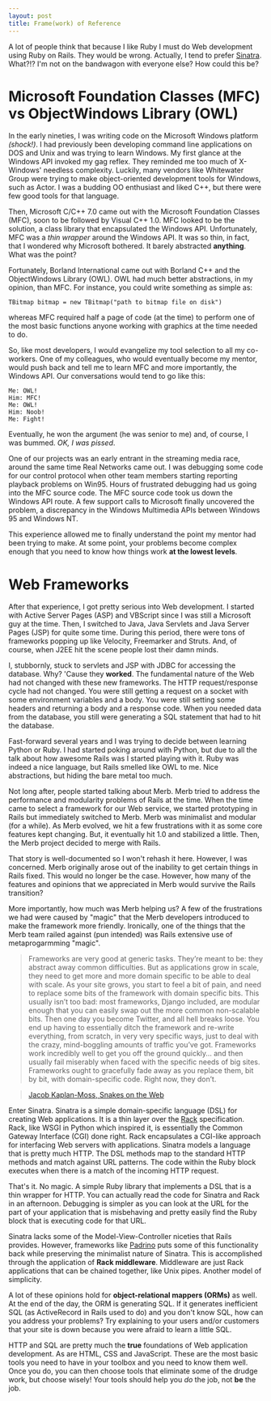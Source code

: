 ```yaml
---
layout: post
title: Frame(work) of Reference
---
```


A lot of people think that because I like Ruby I must do Web development using Ruby on Rails. They would be wrong. Actually, I tend to prefer [Sinatra](http://www.sinatrarb.com). What?!? I'm not on the bandwagon with everyone else? How could this be?

# Microsoft Foundation Classes (MFC) vs ObjectWindows Library (OWL)

In the early nineties, I was writing code on the Microsoft Windows platform *(shock!)*. I had previously been developing command line applications on DOS and Unix and was trying to learn Windows. My first glance at the Windows API invoked my gag reflex. They reminded me too much of X-Windows' needless complexity. Luckily, many vendors like Whitewater Group were trying to make object-oriented development tools for Windows, such as Actor. I was a budding OO enthusiast and liked C++, but there were few good tools for that language.

Then, Microsoft C/C++ 7.0 came out with the Microsoft Foundation Classes (MFC), soon to be followed by Visual C++ 1.0. MFC looked to be the solution, a class library that encapsulated the Windows API. Unfortunately, MFC was a *thin wrapper* around the Windows API. It was so thin, in fact, that I wondered why Microsoft bothered. It barely abstracted **anything**. What was the point?

Fortunately, Borland International came out with Borland C++ and the ObjectWindows Library (OWL). OWL had much better abstractions, in my opinion, than MFC. For instance, you could write something as simple as:

	TBitmap bitmap = new TBitmap("path to bitmap file on disk")

whereas MFC required half a page of code (at the time) to perform one of the most basic functions anyone working with graphics at the time needed to do.

So, like most developers, I would evangelize my tool selection to all my co-workers. One of my colleagues, who would eventually become my mentor, would push back and tell me to learn MFC and more importantly, the Windows API. Our conversations would tend to go like this:

	Me: OWL!
	Him: MFC!
	Me: OWL!
	Him: Noob!
	Me: Fight!
	
Eventually, he won the argument (he was senior to me) and, of course, I was bummed. *OK, I was pissed*. 

One of our projects was an early entrant in the streaming media race, around the same time Real Networks came out. I was debugging some code for our control protocol when other team members starting reporting playback problems on Win95. Hours of frustrated debugging had us going into the MFC source code. The MFC source code took us down the Windows API route. A few support calls to Microsoft finally uncovered the problem, a discrepancy in the Windows Multimedia APIs between Windows 95 and Windows NT.

This experience allowed me to finally understand the point my mentor had been trying to make. At some point, your problems become complex enough that you need to know how things work **at the lowest levels**.

# Web Frameworks

After that experience, I got pretty serious into Web development. I started with Active Server Pages (ASP) and VBScript since I was still a Microsoft guy at the time. Then, I switched to Java, Java Servlets and Java Server Pages (JSP) for quite some time. During this period, there were tons of frameworks popping up like Velocity, Freemarker and Struts. And, of course, when J2EE hit the scene people lost their damn minds.

I, stubbornly, stuck to servlets and JSP with JDBC for accessing the database. Why? 'Cause they **worked**. The fundamental nature of the Web had not changed with these new frameworks. The HTTP request/response cycle had not changed. You were still getting a request on a socket with some environment variables and a body. You were still setting some headers and returning a body and a response code. When you needed data from the database, you still were generating a SQL statement that had to hit the database.

Fast-forward several years and I was trying to decide between learning Python or Ruby. I had started poking around with Python, but due to all the talk about how awesome Rails was I started playing with it. Ruby was indeed a nice language, but Rails smelled like OWL to me. Nice abstractions, but hiding the bare metal too much.

Not long after, people started talking about Merb. Merb tried to address the performance and modularity problems of Rails at the time. When the time came to select a framework for our Web service, we started prototyping in Rails but immediately switched to Merb. Merb was minimalist and modular (for a while). As Merb evolved, we hit a few frustrations with it as some core features kept changing. But, it eventually hit 1.0 and stabilized a little. Then, the Merb project decided to merge with Rails.

That story is well-documented so I won't rehash it here. However, I was concerned. Merb originally arose out of the inability to get certain things in Rails fixed. This would no longer be the case. However, how many of the features and opinions that we appreciated in Merb would survive the Rails transition? 

More importantly, how much was Merb helping us? A few of the frustrations we had were caused by "magic" that the Merb developers introduced to make the framework more friendly. Ironically, one of the things that the Merb team railed against (pun intended) was Rails extensive use of metaprogarmming "magic".

> Frameworks are very good at generic tasks. They’re meant to be: they abstract away common difficulties. But as applications grow in scale, they need to get more and more domain specific to be able to deal with scale. 
As your site grows, you start to feel a bit of pain, and need to replace some bits of the framework with domain specific bits. This usually isn’t too bad: most frameworks, Django included, are modular enough that you can easily swap out the more common non-scalable bits.
Then one day you become Twitter, and all hell breaks loose. You end up having to essentially ditch the framework and re-write everything, from scratch, in very very specific ways, just to deal with the crazy, mind-boggling amounts of traffic you’ve got.
Frameworks work incredibly well to get you off the ground quickly… and then usually fail miserably when faced with the specific needs of big sites.
Frameworks ought to gracefully fade away as you replace them, bit by bit, with domain-specific code. Right now, they don’t.

> [Jacob Kaplan-Moss, Snakes on the Web](http://jacobian.org/writing/snakes-on-the-web/)

Enter Sinatra. Sinatra is a simple domain-specific language (DSL) for creating Web applications. It is a thin layer over the [Rack](http://rack.rubyforge.org/) specification. Rack, like WSGI in Python which inspired it, is essentially the Common Gateway Interface (CGI) done right. Rack encapsulates a CGI-like approach for interfacing Web servers with applications. Sinatra models a language that is pretty much HTTP. The DSL methods map to the standard HTTP methods and match against URL patterns. The code within the Ruby block executes when there is a match of the incoming HTTP request.

That's it. No magic. A simple Ruby library that implements a DSL that is a thin wrapper for HTTP. You can actually read the code for Sinatra and Rack in an afternoon. Debugging is simpler as you can look at the URL for the part of your application that is misbehaving and pretty easily find the Ruby block that is executing code for that URL.

Sinatra lacks some of the Model-View-Controller niceties that Rails provides. However, frameworks like [Padrino](http://www.padrinorb.com/) puts some of this functionality back while preserving the minimalist nature of Sinatra. This is accomplished through the application of **Rack middleware**. Middleware are just Rack applications that can be chained together, like Unix pipes. Another model of simplicity.

A lot of these opinions hold for **object-relational mappers (ORMs)** as well. At the end of the day, the ORM is generating SQL. If it generates inefficient SQL (as ActiveRecord in Rails used to do) and you don't know SQL, how can you address your problems? Try explaining to your users and/or customers that your site is down because you were afraid to learn a little SQL.

HTTP and SQL are pretty much the **true** foundations of Web application development. As are HTML, CSS and JavaScript. These are the most basic tools you need to have in your toolbox and you need to know them well. Once you do, you can then choose tools that eliminate some of the drudge work, but choose wisely! Your tools should help you *do* the job, not **be** the job.
